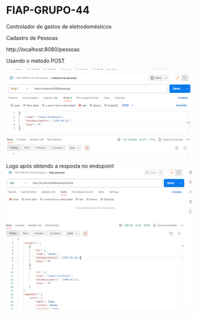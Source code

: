 # FIAP-GRUPO-44
Controlador de gastos de eletrodomésticos

Cadastro de Pessoas

http://localhost:8080/pessoas

Usando o metodo POST

![img.png](img.png)

Logo após obtendo a resposta no endopoint
![img_1.png](img_1.png)